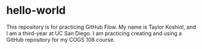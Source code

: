 # hello-world
This repository is for practicing GitHub Flow.
My name is Taylor Koshiol, and I am a third-year at UC San Diego. I am practicing creating and using a GitHub repository for my COGS 108 course. 
